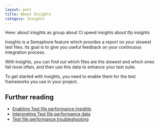 ```yaml
---
layout: post
title: About Insights
category: Insights
---
```


Here: about inisghts as group
      about CI speed insights
      about tfp insights

Insights is a Semaphore feature which provides a report on your slowest test
files. Its goal is to give you useful feedback on your continuous
integration process.

With Insights, you can find out which files are the slowest and which ones
fail most often, and then use this data to enhance your test suite.

To get started with Insights, you need to enable them for the test frameworks
you use in your project.

## Further reading
- [Enabling Test file performance Insights](/docs/insights/enabling-insights.html)
- [Interpreting Test file performance data](/docs/insights/interpreting-insights-data.html)
- [Test file performance troubleshooting](/docs/insights/troubleshooting-insights.html)
